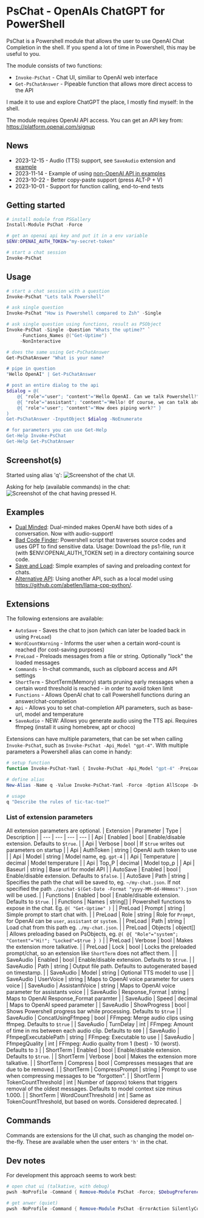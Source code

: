 # PsChat - OpenAIs ChatGPT for PowerShell
PsChat is a Powershell module that allows the user to use OpenAI Chat Completion in the shell. If you spend a lot of time in Powershell, this may be useful to you.

The module consists of two functions:
* `Invoke-PsChat` - Chat UI, similiar to OpenAI web interface
* `Get-PsChatAnswer` - Pipeable function that allows more direct access to the API

I made it to use and explore ChatGPT the place, I mostly find myself: In the shell.

The module requires OpenAI API access. You can get an API key from: https://platform.openai.com/signup

## News
* 2023-12-15 - Audio (TTS) support, see `SaveAudio` extension and [example](examples/dual-minded.ps1)
* 2023-11-14 - Example of using [non-OpenAI API in examples](examples/alternative-api.ps1)
* 2023-10-22 - Better copy-paste support (press ALT-P + V)
* 2023-10-01 - Support for function calling, end-to-end tests

## Getting started
```Powershell
# install module from PSGallery
Install-Module PsChat -Force

# get an openai api key and put it in a env variable
$ENV:OPENAI_AUTH_TOKEN="my-secret-token"

# start a chat session
Invoke-PsChat
```

## Usage
```Powershell
# start a chat session with a question
Invoke-PsChat "Lets talk Powershell"

# ask single question
Invoke-PsChat "How is Powershell compared to Zsh" -Single

# ask single question using functions, result as PSObject
Invoke-PsChat -Single -Question "Whats the uptime?" `
     -Functions_Names @("Get-Uptime") `
     -NonInteractive

# does the same using Get-PsChatAnswer
Get-PsChatAnswer "What is your name?

# pipe in question
"Hello OpenAI" | Get-PsChatAnswer

# post an entire dialog to the api
$dialog = @(
    @{ "role"="user"; "content"="Hello OpenAI. Can we talk Powershell?" },
    @{ "role"="assistant"; "content"="Hello! Of course, we can talk about PowerShell. What would you like to know or discuss?" },
    @{ "role"="user"; "content"="How does piping work?" }
)
Get-PsChatAnswer -InputObject $dialog -NoEnumerate

# for parameters you can use Get-Help
Get-Help Invoke-PsChat
Get-Help Get-PsChatAnswer
```

## Screenshot(s)
Started using alias 'q':
![Screenshot of the chat UI.](/assets/Screenshot-Invoke-PsChat.png)

Asking for help (available commands) in the chat:
![Screenshot of the chat having pressed H.](/assets/Screenshot-In-Chat-Help.png)

## Examples
* [Dual Minded](examples/dual-minded.ps1): Dual-minded makes OpenAI have both sides of a conversation. Now with audio-support!
* [Bad Code Finder](examples/bad-code-finder.ps1): Powershell script that traverses source codes and uses GPT to find sensitive data. Usage: Download the ps1-file, run it (with $ENV:OPENAI_AUTH_TOKEN set) in a directory containing source code.
* [Save and Load](examples/save-and-load-chats.ps1): Simple examples of saving and preloading context for chats.
* [Alternative API](examples/alternative-api.ps1): Using another API, such as a local model using https://github.com/abetlen/llama-cpp-python/.

## Extensions
The following extensions are available:
* `AutoSave` - Saves the chat to json (which can later be loaded back in using `PreLoad`)
* `WordCountWarning` - Informs the user when a certain word-count is reached (for cost-saving purposes)
* `PreLoad` - Preloads messages from a file or string. Optionally "lock" the loaded messages
* `Commands` - In-chat commands, such as clipboard access and API settings
* `ShortTerm` - ShortTerm(Memory) starts pruning early messages when a certain word threshold is reached - in order to avoid token limit
* `Functions` - Allows OpenAI chat to call Powershell functions during an answer/chat-completion
* `Api` - Allows you to set chat-completion API parameters, such as base-url, model and temperature
* `SaveAudio` - NEW: Allows you generate audio using the TTS api. Requires ffmpeg (install it using homebrew, apt or choco)

Extensions can have multiple parameters, that can be set when calling `Invoke-PsChat`, such as `Invoke-PsChat -Api_Model "gpt-4"`.
With multiple parameters a Powershell alias can come in handy:
```Powershell
# setup function
function Invoke-PsChat-Yaml { Invoke-PsChat -Api_Model "gpt-4" -PreLoad_Prompt "Answer only with YAML" -PreLoad_Lock $true }

# define alias
New-Alias -Name q -Value Invoke-PsChat-Yaml -Force -Option AllScope -Description 'Usage: q "What is consciousness?"'

# usage
q "Describe the rules of tic-tac-toe?"
```

### List of extension parameters
All extension parameters are optional.
| Extension | Parameter | Type | Description |
| --- | --- | --- | --- |
| Api | Enabled | bool | Enable/disable extension. Defaults to `$true`. |
| Api | Verbose | bool | If `$true` writes out parameters on startup |
| Api | AuthToken | string | OpenAI auth token to use |
| Api | Model | string | Model name, eg. `gpt-4` |
| Api | Temperature | decimal | Model temperature |
| Api | Top_P | decimal | Model top_p |
| Api | Baseurl | string | Base url for model API |
| AutoSave | Enabled | bool | Enable/disable extension. Defaults to `$false`. |
| AutoSave | Path | string | Specifies the path the chat will be saved to, eg. `~/my-chat.json`. If not specified the path `./pschat-$(Get-Date -Format "yyyy-MM-dd-HHmmss").json` will be used. |
| Functions | Enabled | bool | Enable/disable extension. Defaults to `$true`. |
| Functions | Names | string[] | Powershell functions to expose in the chat. Eg. `@( "Get-Uptime" )` |
| PreLoad | Prompt | string | Simple prompt to start chat with. |
| PreLoad | Role | string | Role for `Prompt`, for OpenAI can be `user`, `assistant` or `system`. |
| PreLoad | Path | string | Load chat from this path eg. `./my-chat.json`. |
| PreLoad | Objects | object[] | Allows preloading based on PsObjects, eg. `@( @{ "Role"="system"; "Content"="Hi!"; "Locked"=$true } )` |
| PreLoad | Verbose | bool | Makes the extension more talkative. |
| PreLoad | Lock | bool | Locks the preloaded prompt/chat, so an extension like `ShortTerm` does not affect them. |
| SaveAudio | Enabled | bool | Enable/disable extension. Defaults to `$true`. |
| SaveAudio | Path | string | Output file path. Defaults to autogenerated based on timestamp. |
| SaveAudio | Model | string | Optional TTS model to use |
| SaveAudio | UserVoice | string | Maps to OpenAI voice parameter for users voice |
| SaveAudio | AssistantVoice | string | Maps to OpenAI voice parameter for assistants voice |
| SaveAudio | Response_Format | string | Maps to OpenAI Response_Format paramter |
| SaveAudio | Speed | decimal | Maps to OpenAI speed parameter |
| SaveAudio | ShowProgress | bool | Shows Powershell progress bar while processing. Defaults to `$true` |
| SaveAudio | ConcatUsingFfmpeg | bool | FFmpeg: Merge audio clips using ffmpeg. Defaults to `$true` |
| SaveAudio | TurnDelay | int | FFmpeg: Amount of time in ms between each audio clip. Defaults to `600` |
| SaveAudio | FfmpegExecutablePath | string | FFmpeg: Executable to use |
| SaveAudio | FfmpegQuality | int | FFmpeg: Audio quality from 1 (best) - 10 (worst). Defaults to `3` |
| ShortTerm | Enabled | bool | Enable/disable extension. Defaults to `$true`. |
| ShortTerm | Verbose | bool | Makes the extension more talkative. |
| ShortTerm | Compress | bool | Compresses messages that are due to be removed. |
| ShortTerm | CompressPrompt | string | Prompt to use when compressing messages to be "forgotten". |
| ShortTerm | TokenCountThreshold | int | Number of (approx) tokens that triggers removal of the oldest messages. Defaults to model context size minus 1.000. |
| ShortTerm | WordCountThreshold | int | Same as TokenCountThreshold, but based on words. Considered deprecated. |

## Commands
Commands are extensions for the UI chat, such as changing the model on-the-fly. These are available when the user enters `'h'` in the chat.

## Dev notes
For development this approach seems to work best:
```Powershell
# open chat ui (talkative, with debug)
pwsh -NoProfile -Command { Remove-Module PsChat -Force; $DebugPreference="Continue"; Import-Module ./src/PsChat/PsChat.psd1 -Verbose -Force && Invoke-PsChat }

# get anwer (quiet)
pwsh -NoProfile -Command { Remove-Module PsChat -ErrorAction SilentlyContinue; Import-Module ./src/PsChat/PsChat.psd1 -Force && Get-PsChatAnswer "hello" }
```
